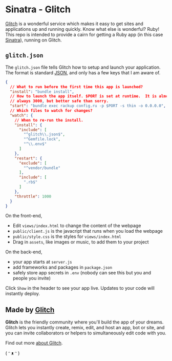 # Sinatra - Glitch

[Glitch](https://glitch.com/) is a wonderful service which makes it easy to
get sites and applications up and running quickly.  Know what else is wonderful?
Ruby!  This repo is intended to provide a cairn for getting a Ruby app (in this
case [Sinatra](http://sinatrarb.com/)), running on Glitch.

## `glitch.json`

The `glitch.json` file tells Glitch how to setup and launch your application.
The format is standard
[JSON](https://developer.mozilla.org/en-US/docs/Web/JavaScript/Reference/Global_Objects/JSON),
and only has a few keys that I am aware of.

```json
{
  // What to run before the first time this app is launched?
  "install": "bundle install",
  // How to launch the app itself. $PORT is set at runtime.  It is almost
  // always 3000, but better safe than sorry.
  "start": "bundle exec rackup config.ru -p $PORT -s thin -o 0.0.0.0",
  // Which files to watch for changes?
  "watch": {
    // When to re-run the install.
    "install": {
      "include": [
        "^glitch\\.json$",
        "^Gemfile.lock",
        "^\\.env$"
      ]
    },
    "restart": {
      "exclude": [
        "^vendor/bundle"
      ],
      "include": [
        ".rb$"
      ]
    },
    "throttle": 1000
  }
}
```

On the front-end,

- Edit `views/index.html` to change the content of the webpage
- `public/client.js` is the javacript that runs when you load the webpage
- `public/style.css` is the styles for `views/index.html`
- Drag in `assets`, like images or music, to add them to your project

On the back-end,

- your app starts at `server.js`
- add frameworks and packages in `package.json`
- safely store app secrets in `.env` (nobody can see this but you and people you invite)

Click `Show` in the header to see your app live. Updates to your code will instantly deploy.


## Made by [Glitch](https://glitch.com/)

**Glitch** is the friendly community where you'll build the app of your dreams. Glitch lets you instantly create, remix, edit, and host an app, bot or site, and you can invite collaborators or helpers to simultaneously edit code with you.

Find out more [about Glitch](https://glitch.com/about).

( ᵔ ᴥ ᵔ )